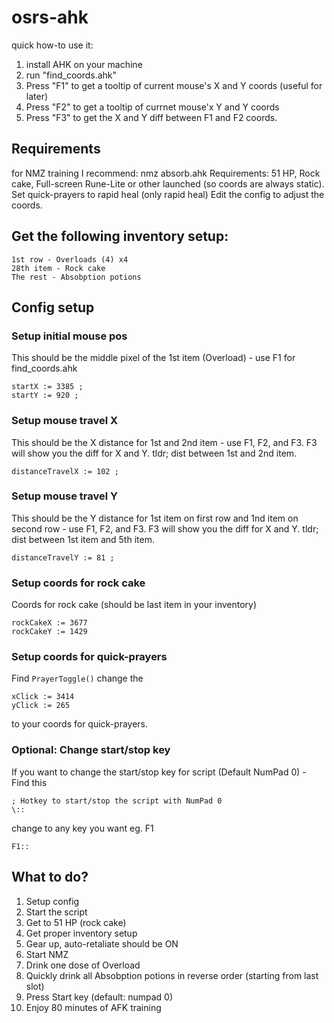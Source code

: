 # osrs-ahk

quick how-to use it:

1. install AHK on your machine
2. run "find_coords.ahk"
3. Press "F1" to get a tooltip of current mouse's X and Y coords (useful for later)
4. Press "F2" to get a tooltip of currnet mouse'x Y and Y coords
5. Press "F3" to get the X and Y diff between F1 and F2 coords.


## Requirements
for NMZ training I recommend: nmz absorb.ahk
Requirements: 51 HP, Rock cake, Full-screen Rune-Lite or other launched (so coords are always static).
Set quick-prayers to rapid heal (only rapid heal)
Edit the config to adjust the coords.

## Get the following inventory setup:
```
1st row - Overloads (4) x4
28th item - Rock cake
The rest - Absobption potions
```


## Config setup


### Setup initial mouse pos
This should be the middle pixel of the 1st item (Overload) - use F1 for find_coords.ahk
```
startX := 3385 ;
startY := 920 ;
```

### Setup mouse travel X
This should be the X distance for 1st and 2nd item - use F1, F2, and F3. F3 will show you the diff for X and Y. tldr; dist between 1st and 2nd item.
```
distanceTravelX := 102 ;
```

### Setup mouse travel Y
This should be the Y distance for 1st item on first row and 1nd item on second row - use F1, F2, and F3. F3 will show you the diff for X and Y. tldr; dist between 1st item and 5th item.
```
distanceTravelY := 81 ;
```

### Setup coords for rock cake
Coords for rock cake (should be last item in your inventory)
```
rockCakeX := 3677
rockCakeY := 1429
```

### Setup coords for quick-prayers
Find
```PrayerToggle()```
change the
```
xClick := 3414
yClick := 265
```
to your coords for quick-prayers.


### Optional: Change start/stop key
If you want to change the start/stop key for script (Default NumPad 0) - Find this
```
; Hotkey to start/stop the script with NumPad 0
\::
```

change to any key you want eg. F1
```
F1::
```



## What to do?

1. Setup config
2. Start the script
3. Get to 51 HP (rock cake)
4. Get proper inventory setup
5. Gear up, auto-retaliate should be ON
6. Start NMZ
7. Drink one dose of Overload
8. Quickly drink all Absobption potions in reverse order (starting from last slot)
9. Press Start key (default: numpad 0)
10. Enjoy 80 minutes of AFK training

    




